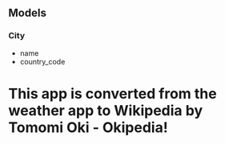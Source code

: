 ## Models

### City
- name
- country_code

# This app is converted from the weather app to Wikipedia by Tomomi Oki - Okipedia!